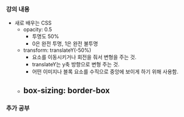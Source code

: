 ### 강의 내용

- 새로 배우는 CSS
  - opacity: 0.5
    - 투명도 50%
    - 0은 완전 투명, 1은 완전 불투명
  - transform: translateY(-50%)
    - 요소를 이동시키거나 회전을 줘서 변형을 주는 것.
    - translateY는 y축 방향으로 변형 주는 것.
    - 어떤 이미지나 블록 요소를 수직으로 중앙에 보이게 하기 위해 사용함.
  - ## box-sizing: border-box

### 추가 공부
